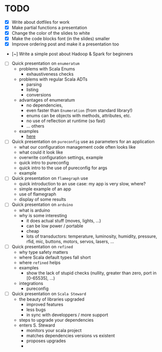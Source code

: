 # TODO

- [x] Write about dotfiles for work
- [x] Make partial functions a presentation
- [x] Change the color of the slides to white
- [x] Make the code blocks font (in the slides) smaller
- [x] Improve ordering post and make it a presentation too
- [~] Write a simple post about Hadoop & Spark for beginners
- [ ] Quick presentation on `enumeratum`
  - problems with Scala Enums
    - exhaustiveness checks
  - problems with regular Scala ADTs
    - parsing
    - listing
    - conversions
  - advantages of enumeratum
    - no dependencies, 
    - even faster than `Enumeration` (from standard library!)
    - enums can be objects with methods, attributes, etc.
    - no use of reflection at runtime (so fast)
    - ... others
  - examples
    - [here](https://github.com/mauriciojost/main4ino-server/blob/master/src/main/scala/org/mauritania/main4ino/security/Permission.scala)
- [ ] Quick presentation on `pureconfig` use as parameters for an application
  - what our configuration management code often looks like
  - what could it look like
  - overwrite configuration settings, example
  - quick intro to pureconfig
  - quick intro to the use of pureconfig for args 
  - example
- [ ] Quick presentation on `flamegraph` use
  - quick introduction to an use case: my app is very slow, where?
  - simple example of an app
  - use of flamegraph
  - display of some results
- [ ] Quick presentation on `arduino`
  - what is arduino
  - why is some interesting
    - it does actual stuff (moves, lights, ...)
    - can be low power / portable
    - cheap
    - lots of transductors: temperature, luminosity, humidity, pressure, rfid, mic, buttons, motors, servos, lasers, ...
- [ ] Quick presentation on `refined`
  - why type safety matters
  - where Scala default types fall short
  - where `refined` helps
  - examples
    - show the lack of stupid checks (nullity, greater than zero, port in [0-65535], ...)
  - integrations
    - pureconfig
- [ ] Quick presentation on `Scala Steward`
  - the beauty of libraries upgraded
    - improved features
    - less bugs
    - in sync with developpers / more support
  - steps to upgrade your dependencies
  - enters S. Steward
    - monitors your scala project
    - matches dependencies versions vs existent
    - proposes upgrades
    - 



